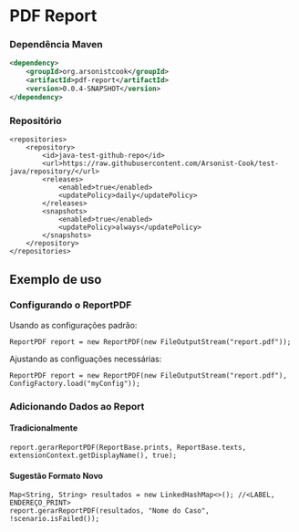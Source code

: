 # PDF Report

### Dependência Maven
``` XML
<dependency>
	<groupId>org.arsonistcook</groupId>
	<artifactId>pdf-report</artifactId>
	<version>0.0.4-SNAPSHOT</version>
</dependency>
```

### Repositório
```
<repositories>
	<repository>
		<id>java-test-github-repo</id>
		<url>https://raw.githubusercontent.com/Arsonist-Cook/test-java/repository/</url>
		<releases>
			<enabled>true</enabled>
			<updatePolicy>daily</updatePolicy>
		</releases>
		<snapshots>
			<enabled>true</enabled>
			<updatePolicy>always</updatePolicy>
		</snapshots>
	</repository>
</repositories>

```


## Exemplo de uso

### Configurando o ReportPDF

Usando as configurações padrão:

```
ReportPDF report = new ReportPDF(new FileOutputStream("report.pdf"));
```

Ajustando as configuações necessárias:

```
ReportPDF report = new ReportPDF(new FileOutputStream("report.pdf"), ConfigFactory.load("myConfig"));
```

### Adicionando Dados ao Report

#### Tradicionalmente

```
report.gerarReportPDF(ReportBase.prints, ReportBase.texts, extensionContext.getDisplayName(), true);
```

#### Sugestão Formato Novo
```
Map<String, String> resultados = new LinkedHashMap<>(); //<LABEL, ENDEREÇO_PRINT>
report.gerarReportPDF(resultados, "Nome do Caso", !scenario.isFailed());
```

